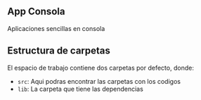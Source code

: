 ## App Consola

Aplicaciones sencillas en consola

## Estructura de carpetas

El espacio de trabajo contiene dos carpetas por defecto, donde:

- `src`: Aqui podras encontrar las carpetas con los codigos
- `lib`: La carpeta que tiene las dependencias


